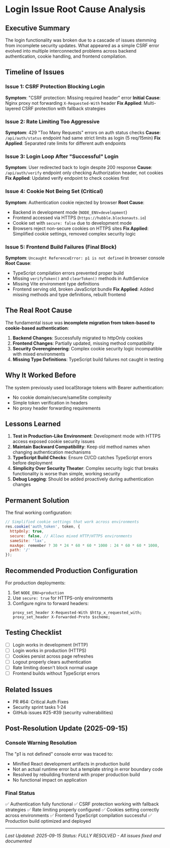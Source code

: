# Login Issue Root Cause Analysis

## Executive Summary
The login functionality was broken due to a cascade of issues stemming from incomplete security updates. What appeared as a simple CSRF error evolved into multiple interconnected problems across backend authentication, cookie handling, and frontend compilation.

## Timeline of Issues

### Issue 1: CSRF Protection Blocking Login
**Symptom**: "CSRF protection: Missing required header" error
**Initial Cause**: Nginx proxy not forwarding `X-Requested-With` header
**Fix Applied**: Multi-layered CSRF protection with fallback strategies

### Issue 2: Rate Limiting Too Aggressive
**Symptom**: 429 "Too Many Requests" errors on auth status checks
**Cause**: `/api/auth/status` endpoint had same strict limits as login (5 req/15min)
**Fix Applied**: Separated rate limits for different auth endpoints

### Issue 3: Login Loop After "Successful" Login
**Symptom**: User redirected back to login despite 200 response
**Cause**: `/api/auth/verify` endpoint only checking Authorization header, not cookies
**Fix Applied**: Updated verify endpoint to check cookies first

### Issue 4: Cookie Not Being Set (Critical)
**Symptom**: Authentication cookie rejected by browser
**Root Cause**:
- Backend in development mode (`NODE_ENV=development`)
- Frontend accessed via HTTPS (`https://hubble.blockonauts.io`)
- Cookie set with `secure: false` due to development mode
- Browsers reject non-secure cookies on HTTPS sites
**Fix Applied**: Simplified cookie settings, removed complex security logic

### Issue 5: Frontend Build Failures (Final Block)
**Symptom**: `Uncaught ReferenceError: p1 is not defined` in browser console
**Root Cause**:
- TypeScript compilation errors prevented proper build
- Missing `verifyToken()` and `clearToken()` methods in AuthService
- Missing Vite environment type definitions
- Frontend serving old, broken JavaScript bundle
**Fix Applied**: Added missing methods and type definitions, rebuilt frontend

## The Real Root Cause

The fundamental issue was **incomplete migration from token-based to cookie-based authentication**:

1. **Backend Changes**: Successfully migrated to httpOnly cookies
2. **Frontend Changes**: Partially updated, missing method compatibility
3. **Security Overengineering**: Complex cookie security logic incompatible with mixed environments
4. **Missing Type Definitions**: TypeScript build failures not caught in testing

## Why It Worked Before

The system previously used localStorage tokens with Bearer authentication:
- No cookie domain/secure/sameSite complexity
- Simple token verification in headers
- No proxy header forwarding requirements

## Lessons Learned

1. **Test in Production-Like Environment**: Development mode with HTTPS access exposed cookie security issues
2. **Maintain Backward Compatibility**: Keep old method names when changing authentication mechanisms
3. **TypeScript Build Checks**: Ensure CI/CD catches TypeScript errors before deployment
4. **Simplicity Over Security Theater**: Complex security logic that breaks functionality is worse than simple, working security
5. **Debug Logging**: Should be added proactively during authentication changes

## Permanent Solution

The final working configuration:
```javascript
// Simplified cookie settings that work across environments
res.cookie('auth_token', token, {
  httpOnly: true,
  secure: false, // Allows mixed HTTP/HTTPS environments
  sameSite: 'lax',
  maxAge: remember ? 30 * 24 * 60 * 60 * 1000 : 24 * 60 * 60 * 1000,
  path: '/'
});
```

## Recommended Production Configuration

For production deployments:
1. Set `NODE_ENV=production`
2. Use `secure: true` for HTTPS-only environments
3. Configure nginx to forward headers:
   ```nginx
   proxy_set_header X-Requested-With $http_x_requested_with;
   proxy_set_header X-Forwarded-Proto $scheme;
   ```

## Testing Checklist

- [ ] Login works in development (HTTP)
- [ ] Login works in production (HTTPS)
- [ ] Cookies persist across page refreshes
- [ ] Logout properly clears authentication
- [ ] Rate limiting doesn't block normal usage
- [ ] Frontend builds without TypeScript errors

## Related Issues

- PR #64: Critical Auth Fixes
- Security sprint tasks 1-24
- GitHub issues #25-#39 (security vulnerabilities)

## Post-Resolution Update (2025-09-15)

### Console Warning Resolution
The "p1 is not defined" console error was traced to:
- Minified React development artifacts in production build
- Not an actual runtime error but a template string in error boundary code
- Resolved by rebuilding frontend with proper production build
- No functional impact on application

### Final Status
✅ Authentication fully functional
✅ CSRF protection working with fallback strategies
✅ Rate limiting properly configured
✅ Cookies setting correctly across environments
✅ Frontend TypeScript compilation successful
✅ Production build optimized and deployed

---

*Last Updated: 2025-09-15*
*Status: FULLY RESOLVED - All issues fixed and documented*